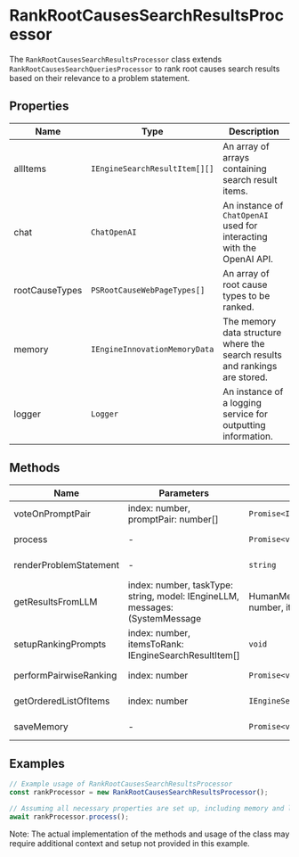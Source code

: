 # RankRootCausesSearchResultsProcessor

The `RankRootCausesSearchResultsProcessor` class extends `RankRootCausesSearchQueriesProcessor` to rank root causes search results based on their relevance to a problem statement.

## Properties

| Name          | Type   | Description               |
|---------------|--------|---------------------------|
| allItems      | `IEngineSearchResultItem[][]` | An array of arrays containing search result items. |
| chat          | `ChatOpenAI` | An instance of `ChatOpenAI` used for interacting with the OpenAI API. |
| rootCauseTypes| `PSRootCauseWebPageTypes[]` | An array of root cause types to be ranked. |
| memory        | `IEngineInnovationMemoryData` | The memory data structure where the search results and rankings are stored. |
| logger        | `Logger` | An instance of a logging service for outputting information. |

## Methods

| Name                     | Parameters                        | Return Type                     | Description                                                                 |
|--------------------------|-----------------------------------|---------------------------------|-----------------------------------------------------------------------------|
| voteOnPromptPair         | index: number, promptPair: number[] | `Promise<IEnginePairWiseVoteResults>` | Votes on a pair of search results to determine their relevance.             |
| process                  | -                                 | `Promise<void>`                 | Processes the ranking of search results for each root cause type.           |
| renderProblemStatement   | -                                 | `string`                        | Renders the problem statement for the ranking context.                      |
| getResultsFromLLM        | index: number, taskType: string, model: IEngineLLM, messages: (SystemMessage | HumanMessage)[], itemOneIndex: number, itemTwoIndex: number | `Promise<IEnginePairWiseVoteResults>` | Gets the ranking results from the language model.                           |
| setupRankingPrompts      | index: number, itemsToRank: IEngineSearchResultItem[] | `void`                         | Sets up the ranking prompts for the pairwise ranking process.               |
| performPairwiseRanking   | index: number                    | `Promise<void>`                 | Performs the pairwise ranking of search results.                            |
| getOrderedListOfItems    | index: number                    | `IEngineSearchResultItem[]`     | Returns the ordered list of search result items after ranking.              |
| saveMemory               | -                                 | `Promise<void>`                 | Saves the updated memory data structure with the new rankings.              |

## Examples

```typescript
// Example usage of RankRootCausesSearchResultsProcessor
const rankProcessor = new RankRootCausesSearchResultsProcessor();

// Assuming all necessary properties are set up, including memory and logger
await rankProcessor.process();
```

Note: The actual implementation of the methods and usage of the class may require additional context and setup not provided in this example.